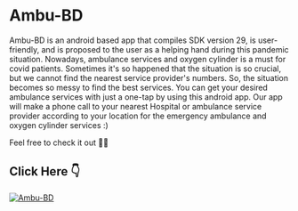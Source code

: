 # Ambu-BD
<P>Ambu-BD is an android based app that compiles SDK version 29, is user-friendly, and is proposed to the user as a helping hand during this pandemic situation. Nowadays, ambulance services and oxygen cylinder is a must for covid patients. Sometimes it's so happened that the situation is so crucial, but we cannot find the nearest service provider's numbers. So, the situation becomes so messy to find the best services. You can get your desired ambulance services with just a one-tap by using this android app. Our app will make a phone call to your nearest Hospital or ambulance service provider according to your location for the emergency ambulance and oxygen cylinder services :)

Feel free to check it out 🧑‍💻<P>

## Click Here 👇  

[![Ambu-BD](https://img.youtube.com/vi/tRufMMGLCqo/0.jpg)](https://www.youtube.com/watch?v=tRufMMGLCqo)
